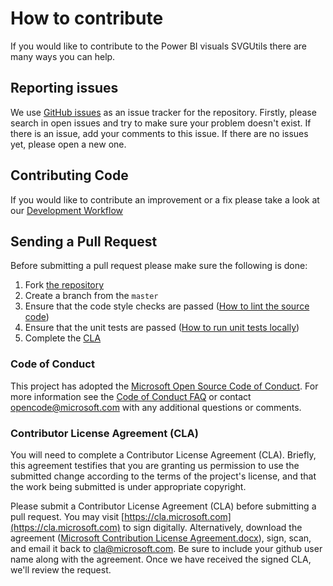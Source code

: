 # How to contribute
If you would like to contribute to the Power BI visuals SVGUtils there are many ways you can help.

## Reporting issues
We use [GitHub issues](https://github.com/Microsoft/powerbi-visuals-utils-svgutils/issues) as an issue tracker for the repository. Firstly, please search in open issues and try to make sure your problem doesn't exist. If there is an issue, add your comments to this issue.
If there are no issues yet, please open a new one.

## Contributing Code
If you would like to contribute an improvement or a fix please take a look at our [Development Workflow](./docs/dev/development-workflow.md)

## Sending a Pull Request
Before submitting a pull request please make sure the following is done:

1. Fork [the repository](https://github.com/Microsoft/powerbi-visuals-utils-svgutils)
2. Create a branch from the ```master```
3. Ensure that the code style checks are passed ([How to lint the source code](./docs/dev/development-workflow.md#how-to-lint-the-source-code))
4. Ensure that the unit tests are passed ([How to run unit tests locally](./docs/dev/development-workflow.md#how-to-run-unit-tests-locally))
5. Complete the [CLA](#contributor-license-agreement-cla)

### Code of Conduct
This project has adopted the [Microsoft Open Source Code of Conduct](https://opensource.microsoft.com/codeofconduct). For more information see the [Code of Conduct FAQ](https://opensource.microsoft.com/codeofconduct/faq/) or contact [opencode@microsoft.com](mailto:opencode@microsoft.com) with any additional questions or comments.

### Contributor License Agreement (CLA)
You will need to complete a Contributor License Agreement (CLA). Briefly, this agreement testifies that you are granting us permission to use the submitted change according to the terms of the project's license, and that the work being submitted is under appropriate copyright.

Please submit a Contributor License Agreement (CLA) before submitting a pull request. You may visit [https://cla.microsoft.com](https://cla.microsoft.com) to sign digitally. Alternatively, download the agreement ([Microsoft Contribution License Agreement.docx](https://www.codeplex.com/Download?ProjectName=typescript&DownloadId=822190)), sign, scan, and email it back to <cla@microsoft.com>. Be sure to include your github user name along with the agreement. Once we have received the signed CLA, we'll review the request.

